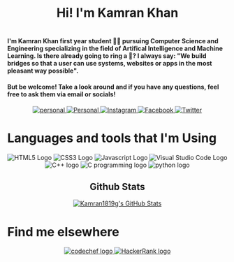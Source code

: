 <!-- About Me -->
<h1 align="center">Hi! I'm Kamran Khan <h1>
<h4>I'm Kamran Khan first year student 👨‍🎓 pursuing Computer Science and Engineering specializing in the field of Artifical Intelligence and Machine Learning. Is there already going to ring a 🔔? I always say: "We build bridges so that a user can use systems, websites or apps in the most pleasant way possible".</h4>
<h4>But be welcome! Take a look around and if you have any questions, feel free to ask them via email or socials!</h4>
<!-- Social Media -->
<p align="center" dir="auto">
    <a href="https://linuxmastertutorials.blogspot.com" rel="nofollow" >
        <img src="https://img.icons8.com/plasticine/100/000000/domain.png" alt="personal" style="max-width: 100%">
    </a>
    <a href="https://www.linkedin.com/in/kamran1819g" rel="nofollow">
        <img src="https://img.icons8.com/fluency/96/000000/linkedin.png" alt="Personal" style="max-width: 100%;">
    </a>
    <a href="https://www.instagram.com/kamran1819g" rel="nofollow">
        <img src="https://img.icons8.com/fluency/96/000000/instagram-new.png" alt="Instagram" style="max-width: 100%;">
    </a>
    <a href="https://www.facebook.com/kamran1819g" rel="nofollow">
        <img src="https://img.icons8.com/fluency/96/000000/facebook-new.png" alt="Facebook" style="max-width: 100%;">
    </a>
<a href="#" rel="nofollow">
        <img src="https://img.icons8.com/fluency/96/000000/twitter.png" alt="Twitter" style="max-width: 100%;">
    </a>
</p>
<!-- Programming Languages -->
<h1 align="left">Languages and tools that I'm Using</h1>
  <p align="center" dir="auto">
    <a>
      <img src="https://img.icons8.com/color/96/000000/html-5--v1.png" alt="HTML5 Logo" style="max-width: 100%;">
    </a>
    <a>
      <img src="https://img.icons8.com/color/96/000000/css3.png" alt="CSS3 Logo" style="max-width: 100%;">
    </a>
    <a>
      <img src="https://img.icons8.com/color/96/000000/javascript--v2.png" alt="Javascript Logo" style="max-width: 100%;">
    </a>
    <a>
      <img src="https://img.icons8.com/fluency/96/000000/visual-studio-code-2019.png" alt="Visual Studio Code Logo" style="max-width: 100%;">
    </a>
    <a>
      <img src="https://img.icons8.com/color/96/000000/c-plus-plus-logo.png" alt="C++ logo" style="max-width: 100%;">
    </a>
    <a>
    <img src="https://img.icons8.com/color/96/000000/c-programming.png" alt="C programming logo" style="max-width: 100%;">
    </a>
    <a>
    <img src="https://img.icons8.com/color/96/000000/python--v1.png" alt="python logo" style="max-width: 100%;">
    </a>
  </p>
    <!-- Github-stats -->
    <h2 align="center">Github Stats</h2>
    <p align="center">
        <a href="https://awesome-github-stats.azurewebsites.net/index.html??cardType=github" >    <img  alt="Kamran1819g's GitHub Stats" src="https://awesome-github-stats.azurewebsites.net/user-stats/Kamran1819g?cardType=github&theme=dark" />  
        </a>
    </p>
    <!-- Find me Elsewhere -->
<h1>Find me elsewhere</h1>
  <p align="center" dir="auto">
  <a href="https://www.codechef.com/users/kamran1819g">
    <img src="https://img.icons8.com/ios/50/000000/codechef.png" alt="codechef logo" style="max-width: 100%;">
  </a>
  <a href="https://www.hackerrank.com/Kamran1819g">
  <img src="https://img.icons8.com/external-tal-revivo-shadow-tal-revivo/50/000000/external-hackerrank-is-a-technology-company-that-focuses-on-competitive-programming-logo-shadow-tal-revivo.png" alt="HackerRank logo" style="max-width: 100%;">
  </a>
  </p>

